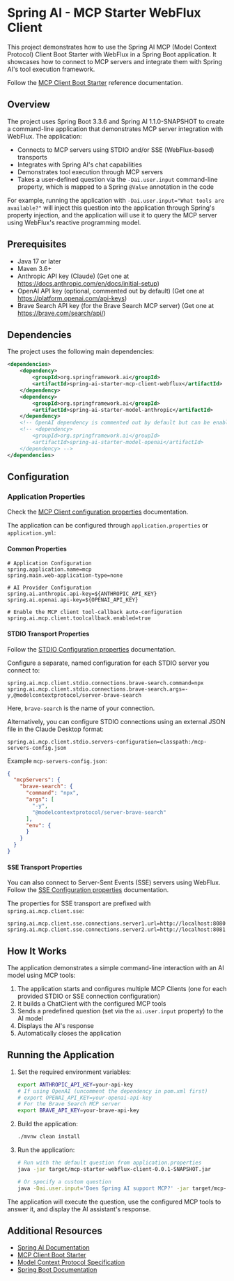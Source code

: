 # Spring AI - MCP Starter WebFlux Client

This project demonstrates how to use the Spring AI MCP (Model Context Protocol) Client Boot Starter with WebFlux in a Spring Boot application. It showcases how to connect to MCP servers and integrate them with Spring AI's tool execution framework.

Follow the [MCP Client Boot Starter](https://docs.spring.io/spring-ai/reference/api/mcp/mcp-client-boot-starter-docs.html) reference documentation.

## Overview

The project uses Spring Boot 3.3.6 and Spring AI 1.1.0-SNAPSHOT to create a command-line application that demonstrates MCP server integration with WebFlux. The application:
- Connects to MCP servers using STDIO and/or SSE (WebFlux-based) transports
- Integrates with Spring AI's chat capabilities
- Demonstrates tool execution through MCP servers
- Takes a user-defined question via the `-Dai.user.input` command-line property, which is mapped to a Spring `@Value` annotation in the code

For example, running the application with `-Dai.user.input="What tools are available?"` will inject this question into the application through Spring's property injection, and the application will use it to query the MCP server using WebFlux's reactive programming model.

## Prerequisites

- Java 17 or later
- Maven 3.6+
- Anthropic API key (Claude) (Get one at https://docs.anthropic.com/en/docs/initial-setup)
- OpenAI API key (optional, commented out by default) (Get one at https://platform.openai.com/api-keys)
- Brave Search API key (for the Brave Search MCP server) (Get one at https://brave.com/search/api/)

## Dependencies

The project uses the following main dependencies:

```xml
<dependencies>
    <dependency>
        <groupId>org.springframework.ai</groupId>
        <artifactId>spring-ai-starter-mcp-client-webflux</artifactId>
    </dependency>
    <dependency>
        <groupId>org.springframework.ai</groupId>
        <artifactId>spring-ai-starter-model-anthropic</artifactId>
    </dependency>
    <!-- OpenAI dependency is commented out by default but can be enabled -->
    <!-- <dependency>
        <groupId>org.springframework.ai</groupId>
        <artifactId>spring-ai-starter-model-openai</artifactId>
    </dependency> -->
</dependencies>
```

## Configuration

### Application Properties

Check the [MCP Client configuration properties](https://docs.spring.io/spring-ai/reference/api/mcp/mcp-client-boot-starter-docs.html#_configuration_properties) documentation.

The application can be configured through `application.properties` or `application.yml`:

#### Common Properties
```properties
# Application Configuration
spring.application.name=mcp
spring.main.web-application-type=none

# AI Provider Configuration
spring.ai.anthropic.api-key=${ANTHROPIC_API_KEY}
spring.ai.openai.api-key=${OPENAI_API_KEY}

# Enable the MCP client tool-callback auto-configuration
spring.ai.mcp.client.toolcallback.enabled=true
```

#### STDIO Transport Properties

Follow the [STDIO Configuration properties](https://docs.spring.io/spring-ai/reference/api/mcp/mcp-client-boot-starter-docs.html#_stdio_transport_properties) documentation.

Configure a separate, named configuration for each STDIO server you connect to:

```properties
spring.ai.mcp.client.stdio.connections.brave-search.command=npx
spring.ai.mcp.client.stdio.connections.brave-search.args=-y,@modelcontextprotocol/server-brave-search
```

Here, `brave-search` is the name of your connection.

Alternatively, you can configure STDIO connections using an external JSON file in the Claude Desktop format:

```properties
spring.ai.mcp.client.stdio.servers-configuration=classpath:/mcp-servers-config.json
```

Example `mcp-servers-config.json`:

```json
{
  "mcpServers": {
    "brave-search": {
      "command": "npx",
      "args": [
        "-y",
        "@modelcontextprotocol/server-brave-search"
      ],
      "env": {
      }
    }
  }
}
```

#### SSE Transport Properties

You can also connect to Server-Sent Events (SSE) servers using WebFlux.
Follow the [SSE Configuration properties](https://docs.spring.io/spring-ai/reference/api/mcp/mcp-client-boot-starter-docs.html#_sse_transport_properties) documentation.

The properties for SSE transport are prefixed with `spring.ai.mcp.client.sse`:

```properties
spring.ai.mcp.client.sse.connections.server1.url=http://localhost:8080
spring.ai.mcp.client.sse.connections.server2.url=http://localhost:8081
```

## How It Works

The application demonstrates a simple command-line interaction with an AI model using MCP tools:

1. The application starts and configures multiple MCP Clients (one for each provided STDIO or SSE connection configuration)
2. It builds a ChatClient with the configured MCP tools
3. Sends a predefined question (set via the `ai.user.input` property) to the AI model
4. Displays the AI's response
5. Automatically closes the application

## Running the Application

1. Set the required environment variables:
   ```bash
   export ANTHROPIC_API_KEY=your-api-key
   # If using OpenAI (uncomment the dependency in pom.xml first)
   # export OPENAI_API_KEY=your-openai-api-key
   # For the Brave Search MCP server
   export BRAVE_API_KEY=your-brave-api-key
   ```

2. Build the application:
   ```bash   
   ./mvnw clean install
   ```

3. Run the application:
   ```bash   
   # Run with the default question from application.properties
   java -jar target/mcp-starter-webflux-client-0.0.1-SNAPSHOT.jar
   
   # Or specify a custom question
   java -Dai.user.input='Does Spring AI support MCP?' -jar target/mcp-starter-webflux-client-0.0.1-SNAPSHOT.jar
   ```

The application will execute the question, use the configured MCP tools to answer it, and display the AI assistant's response.

## Additional Resources

- [Spring AI Documentation](https://docs.spring.io/spring-ai/reference/)
- [MCP Client Boot Starter](https://docs.spring.io/spring-ai/reference/api/mcp/mcp-client-boot-starter-docs.html)
- [Model Context Protocol Specification](https://modelcontextprotocol.github.io/specification/)
- [Spring Boot Documentation](https://docs.spring.io/spring-boot/docs/current/reference/html/)